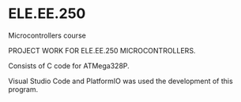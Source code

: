 # ELE.EE.250
Microcontrollers course

PROJECT WORK FOR ELE.EE.250 MICROCONTROLLERS.

Consists of C code for ATMega328P.

Visual Studio Code and PlatformIO was used the development of this program.
